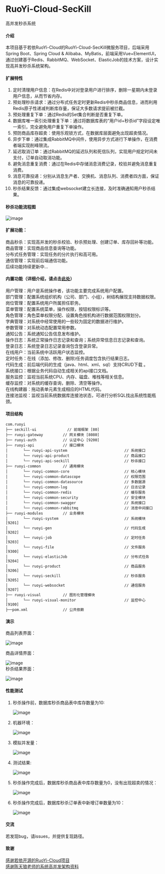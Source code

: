 # RuoYi-Cloud-SecKill
高并发秒杀系统

#### 介绍
本项目基于若依RuoYi-Cloud的RuoYi-Cloud-SecKill微服务项目，后端采用Spring Boot、Spring Cloud & Alibaba、MyBatis，前端采用Vue+ElementUI，通过创建基于Redis、RabbitMQ、WebSocket、ElasticJob的技术方案，设计实现高并发秒杀系统架构。

#### 扩展特性
1.  定时清理用户信息：在Redis中对对登录用户进行排序，删除一星期内未登录用户信息，从而节省内存。
2.  预处理秒杀请求：通过分布式任务定时更新Redis中秒杀商品信息，进而利用Redis原子性递减判断库存量，保证大多数请求提前被拦截。
3.  预处理重复下单：通过Redis的Set集合判断是否重复下单。
4.  数据库唯一索引处理重复下单：通过将数据库表的“用户id+秒杀id”字段设定唯一索引，完全避免用户重复下单操作。
5.  预防商品库存超卖：使用乐观锁方式，在数据库层面避免出现超卖情况。
6.  异步下单：通过集成RabbitMQ中间件，使用异步方式进行下单操作，在消费者端实现削峰限流。
7.  延迟取消订单：通过RabbitMQ的延迟队列和死信队列，实现用户规定时间未支付，订单自动取消功能。
8.  避免消息重复消费：通过在Redis中存储消息消费记录，校验并避免消息重复消费。
9.  消息可靠投递：分别从消息生产者、交换机、消息队列、消费者四方面，保证消息的可靠投递。
10.  秒杀结果反馈：通过集成websocket建立长连接，及时准确通知用户秒杀结果。
  
#### 秒杀功能流程图
  ![image](https://github.com/MikeForSharing/RuoYi-Cloud-SecKill/blob/main/systemResPic/%E7%A7%92%E6%9D%80%E6%B5%81%E7%A8%8B%E5%9B%BE.jpg)

  
#### 扩展功能：
  商品秒杀：实现高并发的秒杀校验、秒杀预处理、创建订单、库存回补等功能。  
  商品管理：实现商品信息查询等功能。  
  分布式任务管理：实现任务的分片执行和高可用。   
  通信管理：实现前后端通信功能。   
  后续功能持续更新中...   
    
#### 内置功能（详细介绍，请点击[此处](https://gitee.com/y_project/RuoYi-Cloud)）
  用户管理：用户是系统操作者，该功能主要完成系统用户配置。  
  部门管理：配置系统组织机构（公司、部门、小组），树结构展现支持数据权限。  
  岗位管理：配置系统用户所属担任职务。  
  菜单管理：配置系统菜单，操作权限，按钮权限标识等。  
  角色管理：角色菜单权限分配、设置角色按机构进行数据范围权限划分。  
  字典管理：对系统中经常使用的一些较为固定的数据进行维护。  
  参数管理：对系统动态配置常用参数。  
  通知公告：系统通知公告信息发布维护。  
  操作日志：系统正常操作日志记录和查询；系统异常信息日志记录和查询。  
  登录日志：系统登录日志记录查询包含登录异常。  
  在线用户：当前系统中活跃用户状态监控。  
  定时任务：在线（添加、修改、删除)任务调度包含执行结果日志。  
  代码生成：前后端代码的生成（java、html、xml、sql）支持CRUD下载 。  
  系统接口：根据业务代码自动生成相关的api接口文档。  
  服务监控：监视当前系统CPU、内存、磁盘、堆栈等相关信息。  
  缓存监控：对系统的缓存查询，删除、清空等操作。  
  在线构建器：拖动表单元素生成相应的HTML代码。  
  连接池监视：监视当前系统数据库连接池状态，可进行分析SQL找出系统性能瓶颈。  
  
#### 项目结构
~~~
com.ruoyi     
├── seckill-ui              // 前端框架 [80]
├── ruoyi-gateway         // 网关模块 [8080]
├── ruoyi-auth            // 认证中心 [9200]
├── ruoyi-api             // 接口模块
│       └── ruoyi-api-system                          // 系统接口
│       └── ruoyi-api-product                         // 商品接口
│       └── ruoyi-api-seckill                         // 秒杀接口
├── ruoyi-common          // 通用模块
│       └── ruoyi-common-core                         // 核心模块
│       └── ruoyi-common-datascope                    // 权限范围
│       └── ruoyi-common-datasource                   // 多数据源
│       └── ruoyi-common-log                          // 日志记录
│       └── ruoyi-common-redis                        // 缓存服务
│       └── ruoyi-common-security                     // 安全模块
│       └── ruoyi-common-swagger                      // 系统接口
│       └── ruoyi-common-rabbitmq                     // 消息中间接口
├── ruoyi-modules         // 业务模块
│       └── ruoyi-system                              // 系统模块 [9201]
│       └── ruoyi-gen                                 // 代码生成 [9202]
│       └── ruoyi-job                                 // 定时任务 [9203]
│       └── ruoyi-file                                // 文件服务 [9300]
│       └── ruoyi-elasticJob                          // 分布式任务 [9204]
│       └── ruoyi-product                             // 商品服务 [9206]
│       └── ruoyi-seckill                             // 秒杀服务 [9205]
│       └── ruoyi-websocket                           // 通信服务 [9207]  
├── ruoyi-visual          // 图形化管理模块
│       └── ruoyi-visual-monitor                      // 监控中心 [9100]
├──pom.xml                // 公共依赖
~~~
  
#### 演示  
商品列表界面：  
  
 ![image](https://github.com/MikeForSharing/RuoYi-Cloud-SecKill/blob/main/systemResPic/%E5%89%8D%E7%AB%AF-%E5%95%86%E5%93%81%E5%88%97%E8%A1%A8%E7%95%8C%E9%9D%A2.png)
   
商品详情界面：  
  
 ![image](https://github.com/MikeForSharing/RuoYi-Cloud-SecKill/blob/main/systemResPic/%E5%89%8D%E7%AB%AF-%E5%95%86%E5%93%81%E8%AF%A6%E6%83%85%E7%95%8C%E9%9D%A2.png)  
秒杀结果界面：  
  
 ![image](https://github.com/MikeForSharing/RuoYi-Cloud-SecKill/blob/main/systemResPic/%E5%89%8D%E7%AB%AF-%E7%A7%92%E6%9D%80%E7%BB%93%E6%9E%9C%E7%95%8C%E9%9D%A2.png)  
    
#### 性能测试

1.  秒杀操作前，数据库秒杀商品表中库存数量为10:
  
    ![image](https://github.com/MikeForSharing/RuoYi-Cloud-SecKill/blob/main/systemResPic/%E5%95%86%E5%93%81%E5%88%97%E8%A1%A8%E7%95%8C%E9%9D%A2.png)  

2.  机器环境：
     
    ![image](https://github.com/MikeForSharing/RuoYi-Cloud-SecKill/blob/main/systemResPic/%E6%9C%BA%E5%99%A8%E7%8E%AF%E5%A2%83.png)  

3.  模拟并发量：  
  
     ![image](https://github.com/MikeForSharing/RuoYi-Cloud-SecKill/blob/main/systemResPic/%E6%A8%A1%E6%8B%9F%E5%B9%B6%E5%8F%91%E9%87%8F.png)  
    
5.  测试结果:
      
    ![image](https://github.com/MikeForSharing/RuoYi-Cloud-SecKill/blob/main/systemResPic/%E6%B5%8B%E8%AF%95%E7%BB%93%E6%9E%9C.png)  
  
6.  秒杀操作完成后，数据库秒杀商品表中库存数量为0，没有出现超卖的情况：
     
    ![image](https://github.com/MikeForSharing/RuoYi-Cloud-SecKill/blob/main/systemResPic/%E7%A7%92%E6%9D%80%E6%93%8D%E4%BD%9C%E5%AE%8C%E6%88%90%E5%90%8E%E5%BA%93%E5%AD%98%E9%87%8F.png)  

7.  秒杀操作完成后，数据库秒杀订单表中新增订单数量为10：
      
    ![image](https://github.com/MikeForSharing/RuoYi-Cloud-SecKill/blob/main/systemResPic/%E7%A7%92%E6%9D%80%E6%93%8D%E4%BD%9C%E5%AE%8C%E6%88%90%E5%90%8E%E6%96%B0%E5%A2%9E%E8%AE%A2%E5%8D%95%E6%95%B0%E9%87%8F.png)  
    
#### 交流
若发现bug，请issues，并提供复现路径。  
  
#### 致谢  
[感谢若依开源的RuoYi-Cloud项目](https://gitee.com/y_project/RuoYi-Cloud)  
[感谢陈天狼老师的系统高并发架构资料](https://space.bilibili.com/98307693)


